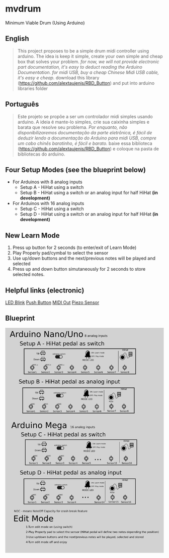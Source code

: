 # mvdrum
Minimum Viable Drum (Using Arduino)

## English
> This project proposes to be a simple drum midi controller using arduino.
> The idea is keep it simple, create your own simple and cheap box that solves your problem.
> _for now, we will not provide electronic part documentation, it's easy to deduct reading the Arduino Documentation._
> _for midi USB, buy a cheap Chinese Midi USB cable, it's easy e cheap._
> download this library (https://github.com/alextaujenis/RBD_Button) and put into arduino libraries folder

## Português
> Este projeto se propõe a ser um controlador midi simples usando arduino.
> A ideia é mante-lo simples, crie sua caixinha simples e barata que resolve seu problema.
> _Por enquanto, não disponibilizaremos documentação da parte eletrônica, é fácil de deduzir lendo a documentação do Arduino_
> _para midi USB, compre um cabo chinês baratinho, é fácil e barato._
> baixe essa biblioteca (https://github.com/alextaujenis/RBD_Button) e coloque na pasta de bibliotecas do arduino.


## Four Setup Modes (see the blueprint below)
* For Arduinos with 8 analog inputs
    * Setup A - HiHat using a switch
    * Setup B - HiHat using a switch or an analog input for half HiHat **(in development)**
* For Arduinos with 16 analog inputs
    * Setup C - HiHat using a switch
    * Setup D - HiHat using a switch or an analog input for half HiHat **(in development)**

## New Learn Mode
1. Press up button for 2 seconds (to enter/exit of Learn Mode)
1. Play Properly pad/cymbal to select the sensor
1. Use up/down buttons and the next/previous notes will be played and selected
1. Press up and down button simutaneously for 2 seconds to store selected notes.

## Helpful links (electronic)
[LED Blink](https://www.arduino.cc/en/Tutorial/Blink)
[Push Button](https://www.arduino.cc/en/Tutorial/Button)
[MIDI Out](https://www.arduino.cc/en/Tutorial/Midi)
[Piezo Sensor](https://www.arduino.cc/en/Tutorial/Knock)

## Blueprint
![Blueprint](docs/blueprint.png)
